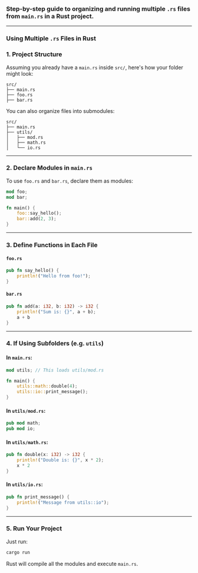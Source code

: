 ### Step-by-step guide to organizing and running multiple `.rs` files from  `main.rs` in a Rust project.

---

###  Using Multiple `.rs` Files in Rust   

###  1. Project Structure
Assuming you already have a `main.rs` inside `src/`, here's how your folder might look:

```
src/
├── main.rs
├── foo.rs
├── bar.rs
```

You can also organize files into submodules:

```
src/
├── main.rs
├── utils/
│   ├── mod.rs
│   ├── math.rs
│   └── io.rs
```

---

###  2. Declare Modules in `main.rs`

To use `foo.rs` and `bar.rs`, declare them as modules:

```rust
mod foo;
mod bar;

fn main() {
    foo::say_hello();
    bar::add(2, 3);
}
```

---

###  3. Define Functions in Each File

#### `foo.rs`
```rust
pub fn say_hello() {
    println!("Hello from foo!");
}
```

#### `bar.rs`
```rust
pub fn add(a: i32, b: i32) -> i32 {
    println!("Sum is: {}", a + b);
    a + b
}
```

---

###  4. If Using Subfolders (e.g. `utils`)

#### In `main.rs`:
```rust
mod utils; // This loads utils/mod.rs

fn main() {
    utils::math::double(4);
    utils::io::print_message();
}
```

#### In `utils/mod.rs`:
```rust
pub mod math;
pub mod io;
```

#### In `utils/math.rs`:
```rust
pub fn double(x: i32) -> i32 {
    println!("Double is: {}", x * 2);
    x * 2
}
```

#### In `utils/io.rs`:
```rust
pub fn print_message() {
    println!("Message from utils::io");
}
```

---

###  5. Run Your Project

Just run:

```bash
cargo run
```

Rust will compile all the modules and execute `main.rs`.

